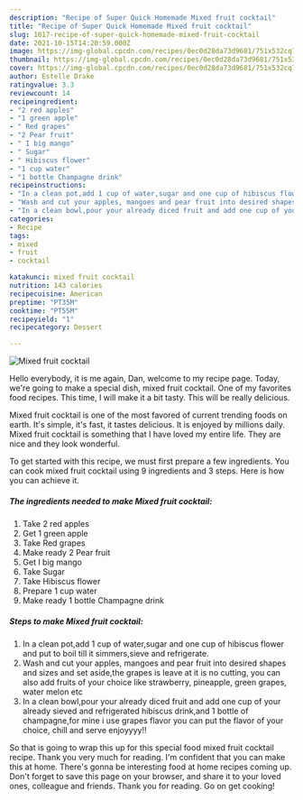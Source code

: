 ```yaml
---
description: "Recipe of Super Quick Homemade Mixed fruit cocktail"
title: "Recipe of Super Quick Homemade Mixed fruit cocktail"
slug: 1017-recipe-of-super-quick-homemade-mixed-fruit-cocktail
date: 2021-10-15T14:20:59.000Z
image: https://img-global.cpcdn.com/recipes/0ec0d28da73d9681/751x532cq70/mixed-fruit-cocktail-recipe-main-photo.jpg
thumbnail: https://img-global.cpcdn.com/recipes/0ec0d28da73d9681/751x532cq70/mixed-fruit-cocktail-recipe-main-photo.jpg
cover: https://img-global.cpcdn.com/recipes/0ec0d28da73d9681/751x532cq70/mixed-fruit-cocktail-recipe-main-photo.jpg
author: Estelle Drake
ratingvalue: 3.3
reviewcount: 14
recipeingredient:
- "2 red apples"
- "1 green apple"
- " Red grapes"
- "2 Pear fruit"
- " I big mango"
- " Sugar"
- " Hibiscus flower"
- "1 cup water"
- "1 bottle Champagne drink"
recipeinstructions:
- "In a clean pot,add 1 cup of water,sugar and one cup of hibiscus flower and put to boil till it simmers,sieve and refrigerate."
- "Wash and cut your apples, mangoes and pear fruit into desired shapes and sizes and set aside,the grapes is leave at it is no cutting, you can also add fruits of your choice like strawberry, pineapple, green grapes, water melon etc"
- "In a clean bowl,pour your already diced fruit and add one cup of your already sieved and refrigerated hibiscus drink,and 1 bottle of champagne,for mine i use grapes flavor you can put the flavor of your choice, chill and serve enjoyyyy!!"
categories:
- Recipe
tags:
- mixed
- fruit
- cocktail

katakunci: mixed fruit cocktail 
nutrition: 143 calories
recipecuisine: American
preptime: "PT35M"
cooktime: "PT55M"
recipeyield: "1"
recipecategory: Dessert

---
```



![Mixed fruit cocktail](https://img-global.cpcdn.com/recipes/0ec0d28da73d9681/751x532cq70/mixed-fruit-cocktail-recipe-main-photo.jpg)

Hello everybody, it is me again, Dan, welcome to my recipe page. Today, we're going to make a special dish, mixed fruit cocktail. One of my favorites food recipes. This time, I will make it a bit tasty. This will be really delicious.



Mixed fruit cocktail is one of the most favored of current trending foods on earth. It's simple, it's fast, it tastes delicious. It is enjoyed by millions daily. Mixed fruit cocktail is something that I have loved my entire life. They are nice and they look wonderful.


To get started with this recipe, we must first prepare a few ingredients. You can cook mixed fruit cocktail using 9 ingredients and 3 steps. Here is how you can achieve it.

<!--inarticleads1-->

##### The ingredients needed to make Mixed fruit cocktail:

1. Take 2 red apples
1. Get 1 green apple
1. Take  Red grapes
1. Make ready 2 Pear fruit
1. Get  I big mango
1. Take  Sugar
1. Take  Hibiscus flower
1. Prepare 1 cup water
1. Make ready 1 bottle Champagne drink




<!--inarticleads2-->

##### Steps to make Mixed fruit cocktail:

1. In a clean pot,add 1 cup of water,sugar and one cup of hibiscus flower and put to boil till it simmers,sieve and refrigerate.
1. Wash and cut your apples, mangoes and pear fruit into desired shapes and sizes and set aside,the grapes is leave at it is no cutting, you can also add fruits of your choice like strawberry, pineapple, green grapes, water melon etc
1. In a clean bowl,pour your already diced fruit and add one cup of your already sieved and refrigerated hibiscus drink,and 1 bottle of champagne,for mine i use grapes flavor you can put the flavor of your choice, chill and serve enjoyyyy!!




So that is going to wrap this up for this special food mixed fruit cocktail recipe. Thank you very much for reading. I'm confident that you can make this at home. There's gonna be interesting food at home recipes coming up. Don't forget to save this page on your browser, and share it to your loved ones, colleague and friends. Thank you for reading. Go on get cooking!
